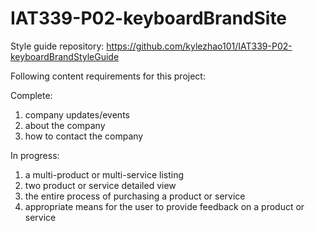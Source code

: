 # IAT339-P02-keyboardBrandSite
Style guide repository:
https://github.com/kylezhao101/IAT339-P02-keyboardBrandStyleGuide

Following content requirements for this project:

Complete:
<ol>
<li>company updates/events 
<li>about the company
<li>how to contact the company
</ol>
In progress:

<ol>
<li>a multi-product or multi-service listing
<li>two product or service detailed view
<li>the entire process of purchasing a product or service
<li>appropriate means for the user to provide feedback on a product or service
</ol>
